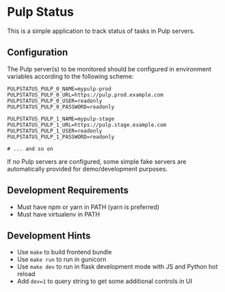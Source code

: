 Pulp Status
===========

This is a simple application to track status of tasks in Pulp servers.

Configuration
-------------

The Pulp server(s) to be monitored should be configured in environment
variables according to the following scheme:

    PULPSTATUS_PULP_0_NAME=mypulp-prod
    PULPSTATUS_PULP_0_URL=https://pulp.prod.example.com
    PULPSTATUS_PULP_0_USER=readonly
    PULPSTATUS_PULP_0_PASSWORD=readonly

    PULPSTATUS_PULP_1_NAME=mypulp-stage
    PULPSTATUS_PULP_1_URL=https://pulp.stage.example.com
    PULPSTATUS_PULP_1_USER=readonly
    PULPSTATUS_PULP_1_PASSWORD=readonly

    # ... and so on

If no Pulp servers are configured, some simple fake servers are
automatically provided for demo/development purposes.

Development Requirements
------------------------

- Must have npm or yarn in PATH (yarn is preferred)
- Must have virtualenv in PATH

Development Hints
-----------------

- Use `make` to build frontend bundle
- Use `make run` to run in gunicorn
- Use `make dev` to run in flask development mode with JS and Python hot reload
- Add `dev=1` to query string to get some additional controls in UI
